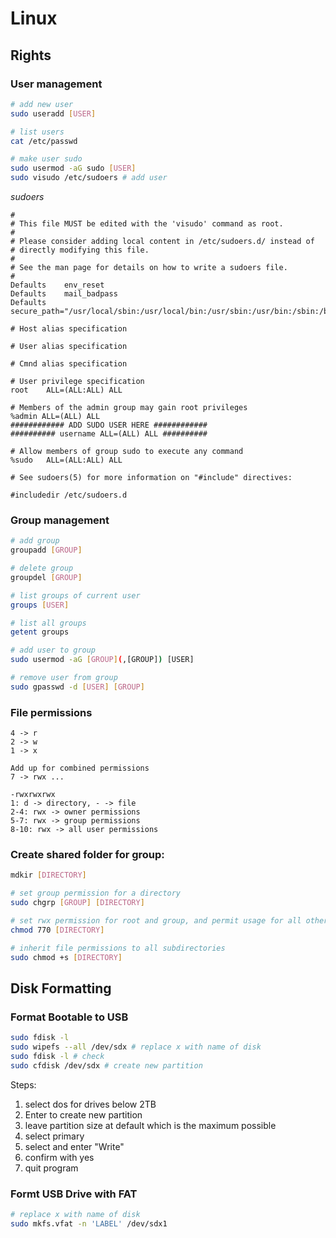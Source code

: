 # Linux

## Rights

### User management

```bash
# add new user
sudo useradd [USER]

# list users
cat /etc/passwd

# make user sudo
sudo usermod -aG sudo [USER]
sudo visudo /etc/sudoers # add user
```


*sudoers*
```text
#
# This file MUST be edited with the 'visudo' command as root.
#
# Please consider adding local content in /etc/sudoers.d/ instead of
# directly modifying this file.
#
# See the man page for details on how to write a sudoers file.
#
Defaults	env_reset
Defaults	mail_badpass
Defaults	secure_path="/usr/local/sbin:/usr/local/bin:/usr/sbin:/usr/bin:/sbin:/bin:/snap/bin"

# Host alias specification

# User alias specification

# Cmnd alias specification

# User privilege specification
root	ALL=(ALL:ALL) ALL

# Members of the admin group may gain root privileges
%admin ALL=(ALL) ALL
############ ADD SUDO USER HERE ############
########## username ALL=(ALL) ALL ##########

# Allow members of group sudo to execute any command
%sudo	ALL=(ALL:ALL) ALL

# See sudoers(5) for more information on "#include" directives:

#includedir /etc/sudoers.d
```


### Group management

```bash
# add group
groupadd [GROUP]

# delete group
groupdel [GROUP]

# list groups of current user
groups [USER]

# list all groups
getent groups

# add user to group
sudo usermod -aG [GROUP](,[GROUP]) [USER]

# remove user from group
sudo gpasswd -d [USER] [GROUP]
```


### File permissions

```text
4 -> r
2 -> w
1 -> x

Add up for combined permissions
7 -> rwx ...

-rwxrwxrwx
1: d -> directory, - -> file
2-4: rwx -> owner permissions
5-7: rwx -> group permissions
8-10: rwx -> all user permissions
```


### Create shared folder for group:
```bash
mdkir [DIRECTORY]

# set group permission for a directory
sudo chgrp [GROUP] [DIRECTORY]

# set rwx permission for root and group, and permit usage for all other users
chmod 770 [DIRECTORY]

# inherit file permissions to all subdirectories
sudo chmod +s [DIRECTORY]
```

## Disk Formatting

### Format Bootable to USB

```bash
sudo fdisk -l
sudo wipefs --all /dev/sdx # replace x with name of disk
sudo fdisk -l # check
sudo cfdisk /dev/sdx # create new partition
```
Steps:
1. select dos for drives below 2TB
2. Enter to create new partition
3. leave partition size at default which is the maximum possible
4. select primary
5. select and enter "Write"
6. confirm with yes
7. quit program


### Formt USB Drive with FAT
```bash
# replace x with name of disk
sudo mkfs.vfat -n 'LABEL' /dev/sdx1
```
